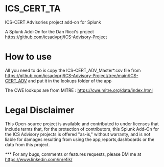 # ICS_CERT_TA
ICS-CERT Advisories project add-on for Splunk

A Splunk Add-On for the  Dan Ricci's project https://github.com/icsadvprj/ICS-Advisory-Project

# How to use

All you need to do is copy the ICS-CERT_ADV_Master*.csv file from https://github.com/icsadvprj/ICS-Advisory-Project/tree/main/ICS-CERT_ADV and put it in the lookups folder of the app

The CWE lookups are from MITRE : https://cwe.mitre.org/data/index.html

# Legal Disclaimer
This Open-source project is available and contributed to under licenses that include terms that, for the protection of contributors, this Splunk Add-On for the ICS Advisory projects is offered "as-is," without warranty, and is not liable for damages resulting from using the app,reports,dashboards or the data from this project.


*** For any bugs, comments or features requests, please DM me at https://www.linkedin.com/in/efik/
